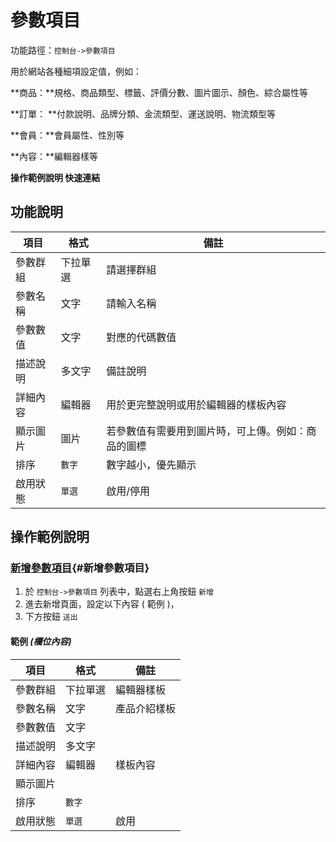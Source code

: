 # 參數項目


功能路徑：`控制台->參數項目`

用於網站各種細項設定值，例如：

**商品：**規格、商品類型、標籤、評價分數、圖片圖示、顏色、綜合屬性等

**訂單： **付款說明、品牌分類、金流類型、運送說明、物流類型等

**會員：**會員屬性、性別等

**內容：**編輯器樣等

**操作範例說明 快速連結**


##  功能說明


| 項目 | 格式 | 備註 |
|---|---|---|
|參數群組|下拉單選|請選擇群組|
|參數名稱|文字|請輸入名稱|
|參數數值|文字|對應的代碼數值|
|描述說明|多文字|備註說明|
|詳細內容|編輯器|用於更完整說明或用於編輯器的樣板內容|
|顯示圖片|圖片|若參數值有需要用到圖片時，可上傳。例如：商品的圖標|
|排序|`數字`|數字越小，優先顯示|
|啟用狀態|`單選`|啟用/停用|

##  操作範例說明

### [新增參數項目](/guide/site-parameter-item#新增參數項目){#新增參數項目}

1. 於 `控制台->參數項目` 列表中，點選右上角按鈕 `新增` 
2. 進去新增頁面，設定以下內容 ( 範例 )，
3. 下方按鈕 `送出`

#### 範例 _(欄位內容)_

| 項目 | 格式 | 備註 |
|---|---|---|
|參數群組|下拉單選|編輯器樣板|
|參數名稱|文字|產品介紹樣板|
|參數數值|文字||
|描述說明|多文字||
|詳細內容|編輯器|樣板內容|
|顯示圖片||
|排序|`數字`||
|啟用狀態|`單選`|啟用|
